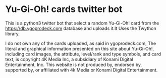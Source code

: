 # Yu-Gi-Oh! cards twitter bot
This is a python3 twitter bot that select a random Yu-Gi-Oh! card from the https://db.ygoprodeck.com database and uploads it.It Uses the Twython library.

I do not own any of the cards uploaded, as said in ygoprodeck.com, The literal and graphical information presented on this site about Yu-Gi-Oh!, including card images, the attribute, level/rank and type symbols, and card text, is copyright 4K Media Inc, a subsidiary of Konami Digital Entertainment, Inc. This website is not produced by, endorsed by, supported by, or affiliated with 4k Media or Konami Digital Entertainment.
